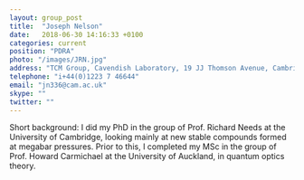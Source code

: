 ```yaml
---
layout: group_post
title:  "Joseph Nelson"
date:   2018-06-30 14:16:33 +0100
categories: current
position: "PDRA"
photo: "/images/JRN.jpg"
address: "TCM Group, Cavendish Laboratory, 19 JJ Thomson Avenue, Cambridge, CB3 0HE"
telephone: "i+44(0)1223 7 46644"
email: "jn336@cam.ac.uk"
skype: ""
twitter: ""
---
```


Short background: I did my PhD in the group of Prof. Richard Needs at the University of Cambridge, looking mainly at new stable compounds formed at megabar pressures. Prior to this, I completed my MSc in the group of Prof. Howard Carmichael at the University of Auckland, in quantum optics theory.

